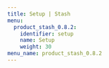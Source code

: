 ```yaml
---
title: Setup | Stash
menu:
  product_stash_0.8.2:
    identifier: setup
    name: Setup
    weight: 30
menu_name: product_stash_0.8.2
---
```

